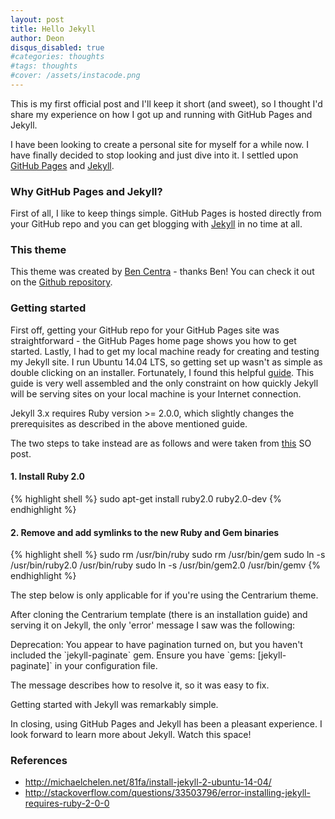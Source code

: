 ```yaml
---
layout: post
title: Hello Jekyll
author: Deon
disqus_disabled: true
#categories: thoughts
#tags: thoughts
#cover: /assets/instacode.png
---
```


This is my first official post and I'll keep it short (and sweet), so I thought I'd share my experience on how I got up and running with GitHub Pages and Jekyll.

I have been looking to create a personal site for myself for a while now. I have finally decided to stop looking and just dive into it. I settled upon [GitHub Pages](https://pages.github.com/) and [Jekyll](https://jekyllrb.com/). 

### Why GitHub Pages and Jekyll?

First of all, I like to keep things simple. GitHub Pages is hosted directly from your GitHub repo and you can get blogging with [Jekyll](http://jekyllrb.com/) in no time at all.

### This theme

This theme was created by [Ben Centra](https://github.com/bencentra) - thanks Ben! You can check it out on the [Github repository](https://github.com/poole/hyde).

### Getting started

First off, getting your GitHub repo for your GitHub Pages site was straightforward - the GitHub Pages home page shows you how to get started. Lastly, I had to get my local machine ready for creating and testing my Jekyll site. I run Ubuntu 14.04 LTS, so getting set up wasn't as simple as double clicking on an installer. Fortunately, I found this helpful [guide](http://michaelchelen.net/81fa/install-jekyll-2-ubuntu-14-04/). This guide is very well assembled and the only constraint on how quickly Jekyll will be serving sites on your local machine is your Internet connection. 

Jekyll 3.x requires Ruby version >= 2.0.0, which slightly changes the prerequisites as described in the above mentioned guide.

The two steps to take instead are as follows and were taken from [this](http://stackoverflow.com/questions/33503796/error-installing-jekyll-requires-ruby-2-0-0) SO post.

<h4>1. Install Ruby 2.0</h4>
{% highlight shell %}
sudo apt-get install ruby2.0 ruby2.0-dev
{% endhighlight %}
 
<h4>2. Remove and add symlinks to the new Ruby and Gem binaries</h4>
{% highlight shell %}
sudo rm /usr/bin/ruby
sudo rm /usr/bin/gem
sudo ln -s /usr/bin/ruby2.0 /usr/bin/ruby
sudo ln -s /usr/bin/gem2.0 /usr/bin/gemv
{% endhighlight %}

The step below is only applicable for if you're using the Centrarium theme. 

After cloning the Centrarium template (there is an installation guide) and serving it on Jekyll, the only 'error' message I saw was the following:

<p class="message">
Deprecation: You appear to have pagination turned on, but you haven't included the `jekyll-paginate` gem. Ensure you have `gems: [jekyll-paginate]` in your configuration file.
</p>

The message describes how to resolve it, so it was easy to fix.

Getting started with Jekyll was remarkably simple. 

In closing, using GitHub Pages and Jekyll has been a pleasant experience. I look forward to learn more about Jekyll. Watch this space!

### References

* http://michaelchelen.net/81fa/install-jekyll-2-ubuntu-14-04/
* http://stackoverflow.com/questions/33503796/error-installing-jekyll-requires-ruby-2-0-0


